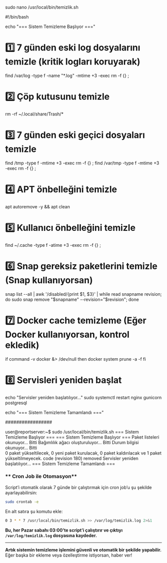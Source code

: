 sudo nano /usr/local/bin/temizlik.sh

#!/bin/bash

echo "=== Sistem Temizleme Başlıyor ==="

# 1️⃣ 7 günden eski log dosyalarını temizle (kritik logları koruyarak)
find /var/log -type f -name "*.log" -mtime +3 -exec rm -f {} \;

# 2️⃣ Çöp kutusunu temizle
rm -rf ~/.local/share/Trash/*

# 3️⃣ 7 günden eski geçici dosyaları temizle
find /tmp -type f -mtime +3 -exec rm -f {} \;
find /var/tmp -type f -mtime +3 -exec rm -f {} \;

# 4️⃣ APT önbelleğini temizle
apt autoremove -y && apt clean

# 5️⃣ Kullanıcı önbelleğini temizle
find ~/.cache -type f -atime +3 -exec rm -f {} \;

# 6️⃣ Snap gereksiz paketlerini temizle (Snap kullanıyorsan)
snap list --all | awk '/disabled/{print $1, $3}' | while read snapname revision; do sudo snap remove "$snapname" --revision="$revision"; done

# 7️⃣ Docker cache temizleme (Eğer Docker kullanıyorsan, kontrol ekledik)
if command -v docker &> /dev/null
then
    docker system prune -a -f
fi

# 8️⃣ Servisleri yeniden başlat
echo "Servisler yeniden başlatılıyor..."
sudo systemctl restart nginx gunicorn postgresql

echo "=== Sistem Temizleme Tamamlandı ==="

#################

user@reportserver:~$ sudo /usr/local/bin/temizlik.sh
=== Sistem Temizleme Başlıyor ===
=== Sistem Temizleme Başlıyor ===
Paket listeleri okunuyor... Bitti
Bağımlılık ağacı oluşturuluyor... Bitti
Durum bilgisi okunuyor... Bitti               
0 paket yükseltilecek, 0 yeni paket kurulacak, 0 paket kaldırılacak ve 1 paket yükseltilmeyecek.
code (revision 180) removed
Servisler yeniden başlatılıyor...
=== Sistem Temizleme Tamamlandı ===



### ** Cron Job ile Otomasyon**
Script’i otomatik olarak 7 günde bir çalıştırmak için cron job’u şu şekilde ayarlayabilirsin:

```bash
sudo crontab -e
```

En alt satıra şu komutu ekle:
```bash
0 3 * * 7 /usr/local/bin/temizlik.sh >> /var/log/temizlik.log 2>&1
```
 **Bu, her Pazar sabahı 03:00'te script’i çalıştırır ve çıktıyı `/var/log/temizlik.log` dosyasına kaydeder.**

---

 **Artık sistemin temizleme işlemini güvenli ve otomatik bir şekilde yapabilir.** Eğer başka bir ekleme veya özelleştirme istiyorsan, haber ver! 